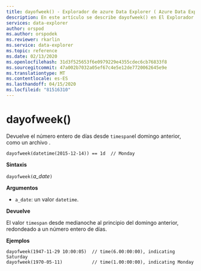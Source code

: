 ```yaml
---
title: dayofweek() - Explorador de azure Data Explorer ( Azure Data Explorer) Microsoft Docs
description: En este artículo se describe dayofweek() en El Explorador de datos de Azure.
services: data-explorer
author: orspod
ms.author: orspodek
ms.reviewer: rkarlin
ms.service: data-explorer
ms.topic: reference
ms.date: 02/13/2020
ms.openlocfilehash: 31d3f525653f6e0979229e4355cdec6cb76833f8
ms.sourcegitcommit: 47a002b7032a05ef67c4e5e12de7720062645e9e
ms.translationtype: MT
ms.contentlocale: es-ES
ms.lasthandoff: 04/15/2020
ms.locfileid: "81516310"
---
```

# <a name="dayofweek"></a>dayofweek()

Devuelve el número entero de días desde `timespan`el domingo anterior, como un archivo .

```kusto
dayofweek(datetime(2015-12-14)) == 1d  // Monday
```

**Sintaxis**

`dayofweek(`*a_date*`)`

**Argumentos**

* `a_date`: un valor `datetime`.

**Devuelve**

El valor `timespan` desde medianoche al principio del domingo anterior, redondeado a un número entero de días.

**Ejemplos**

```kusto
dayofweek(1947-11-29 10:00:05)  // time(6.00:00:00), indicating Saturday
dayofweek(1970-05-11)           // time(1.00:00:00), indicating Monday
```
